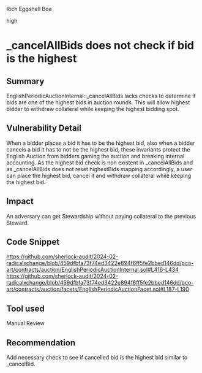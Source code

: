 Rich Eggshell Boa

high

# _cancelAllBids does not check if bid is the highest

## Summary
EnglishPeriodicAuctionInternal::_cancelAllBids lacks checks to determine if bids are one of the highest bids in auction rounds. This will allow highest bidder to withdraw collateral while keeping the highest bidding spot.
## Vulnerability Detail
When a bidder places a bid it has to be the highest bid, also when a bidder cancels a bid it has to not be the highest bid, these invariants protect the English Auction from bidders gaming the auction and breaking internal accounting. As the highest bid check is non existent in _cancelAllBids and as _cancelAllBids does not reset highestBids mapping accordingly, a user can place the highest bid, cancel it and withdraw collateral while keeping the highest bid.
## Impact
An adversary can get Stewardship without paying collateral to the previous Steward.
## Code Snippet
https://github.com/sherlock-audit/2024-02-radicalxchange/blob/459dfbfa73f74ed3422e894f6ff5fe2bbed146dd/pco-art/contracts/auction/EnglishPeriodicAuctionInternal.sol#L416-L434
https://github.com/sherlock-audit/2024-02-radicalxchange/blob/459dfbfa73f74ed3422e894f6ff5fe2bbed146dd/pco-art/contracts/auction/facets/EnglishPeriodicAuctionFacet.sol#L187-L190
## Tool used

Manual Review

## Recommendation
Add necessary check to see if cancelled bid is the highest bid similar to _cancelBid.